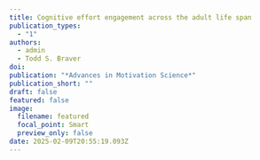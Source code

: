 ```yaml
---
title: Cognitive effort engagement across the adult life span 
publication_types:
  - "1"
authors:
  - admin
  - Todd S. Braver
doi: 
publication: "*Advances in Motivation Science*"
publication_short: ""
draft: false
featured: false
image:
  filename: featured
  focal_point: Smart
  preview_only: false
date: 2025-02-09T20:55:19.093Z
---
```


